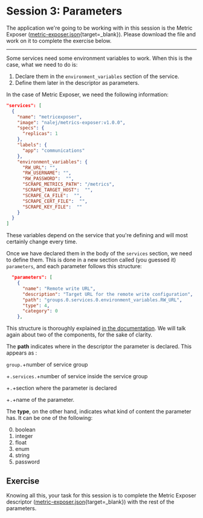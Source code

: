 # Session 3: Parameters

The application we're going to be working with in this session is the Metric Exposer ([metric-exposer.json](https://github.com/nalej/docs/blob/master/docs/courses/desc101-files/desc101-metric-exposer.json){target=_blank}). Please download the file and work on it to complete the exercise below.

------

Some services need some environment variables to work. When this is the case, what we need to do is:

1. Declare them in the `environment_variables` section of the service.
2. Define them later in the descriptor as parameters.

In the case of Metric Exposer, we need the following information:

```json
"services": [
  {
    "name": "metricexposer",
    "image": "nalej/metrics-exposer:v1.0.0",
    "specs": {
      "replicas": 1
    },
    "labels": {
      "app": "communications"
    },
    "environment_variables": {
      "RW_URL": "",
      "RW_USERNAME": "",
      "RW_PASSWORD":  "",
      "SCRAPE_METRICS_PATH": "/metrics",
      "SCRAPE_TARGET_HOST":  "",
      "SCRAPE_CA_FILE":  "",
      "SCRAPE_CERT_FILE":  "",
      "SCRAPE_KEY_FILE":  ""
    }
  }
]
```

These variables depend on the service that you're defining and will most certainly change every time.

Once we have declared them in the body of the `services` section, we need to define them. This is done in a new section called (you guessed it) `parameters`, and each parameter follows this structure:

```json
  "parameters": [
    {
      "name": "Remote write URL",
      "description": "Target URL for the remote write configuration",
      "path": "groups.0.services.0.environment_variables.RW_URL",
      "type": 4,
      "category": 0
    },
```

This structure is thoroughly explained [in the documentation](applications/app_descriptors/#parameters). We will talk again about two of the components, for the sake of clarity.

The **path** indicates where in the descriptor the parameter is declared. This appears as :

 `group.`+number of service group

+`.services.`+number of service inside the service group

+`.`+section where the parameter is declared

+`.`+name of the parameter. 

The **type**, on the other hand, indicates what kind of content the parameter has. It can be one of the following:

0. boolean
1. integer
2. float
3. enum
4. string
5. password



## Exercise

Knowing all this, your task for this session is to complete the Metric Exposer descriptor ([metric-exposer.json](https://github.com/nalej/docs/blob/master/docs/courses/desc101-files/desc101-metric-exposer.json){target=_blank}) with the rest of the parameters.